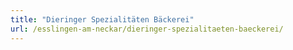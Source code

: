 ```yaml
---
title: "Dieringer Spezialitäten Bäckerei"
url: /esslingen-am-neckar/dieringer-spezialitaeten-baeckerei/
---
```

